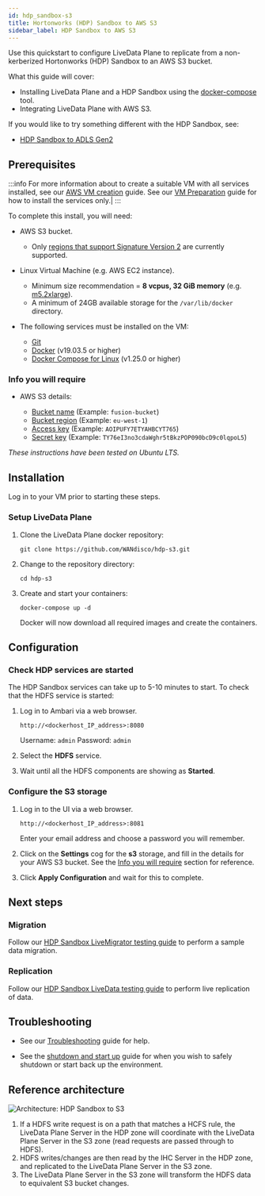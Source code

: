 ```yaml
---
id: hdp_sandbox-s3
title: Hortonworks (HDP) Sandbox to AWS S3
sidebar_label: HDP Sandbox to AWS S3
---
```


Use this quickstart to configure LiveData Plane to replicate from a non-kerberized Hortonworks (HDP) Sandbox to an AWS S3 bucket.

What this guide will cover:

- Installing LiveData Plane and a HDP Sandbox using the [docker-compose](https://docs.docker.com/compose/) tool.
- Integrating LiveData Plane with AWS S3.

If you would like to try something different with the HDP Sandbox, see:

* [HDP Sandbox to ADLS Gen2](./hdp_sandbox-adlsg2.md)

## Prerequisites

:::info
For more information about to create a suitable VM with all services installed, see our [AWS VM creation](../preparation/aws_vm_creation.md) guide. See our [VM Preparation](../preparation/vm_prep.md) guide for how to install the services only.|
:::

To complete this install, you will need:

* AWS S3 bucket.
  * Only [regions that support Signature Version 2](https://docs.aws.amazon.com/general/latest/gr/signature-version-2.html) are currently supported.

* Linux Virtual Machine (e.g. AWS EC2 instance).
  * Minimum size recommendation = **8 vcpus, 32 GiB memory** (e.g. [m5.2xlarge](https://aws.amazon.com/ec2/instance-types/)).
  * A minimum of 24GB available storage for the `/var/lib/docker` directory.

* The following services must be installed on the VM:
  * [Git](https://git-scm.com/book/en/v2/Getting-Started-Installing-Git)
  * [Docker](https://docs.docker.com/install/) (v19.03.5 or higher)
  * [Docker Compose for Linux](https://docs.docker.com/compose/install/#install-compose) (v1.25.0 or higher)

### Info you will require

* AWS S3 details:

  * [Bucket name](https://docs.aws.amazon.com/AmazonS3/latest/user-guide/create-bucket.html) (Example: `fusion-bucket`)
  * [Bucket region](https://docs.aws.amazon.com/general/latest/gr/rande.html#regional-endpoints) (Example: `eu-west-1`)
  * [Access key](https://docs.aws.amazon.com/IAM/latest/UserGuide/id_credentials_access-keys.html#Using_CreateAccessKey) (Example: `AOIPUFY7ETYAHBCYT765`)
  * [Secret key](https://docs.aws.amazon.com/general/latest/gr/aws-sec-cred-types.html#access-keys-and-secret-access-keys) (Example: `TY76eI3no3cdaWghr5tBkzPOP090bcD9c0lqpoL5`)

_These instructions have been tested on Ubuntu LTS._

## Installation

Log in to your VM prior to starting these steps.

### Setup LiveData Plane

1. Clone the LiveData Plane docker repository:

   `git clone https://github.com/WANdisco/hdp-s3.git`

1. Change to the repository directory:

   `cd hdp-s3`

1. Create and start your containers:

   `docker-compose up -d`

   Docker will now download all required images and create the containers.

## Configuration

### Check HDP services are started

The HDP Sandbox services can take up to 5-10 minutes to start. To check that the HDFS service is started:

1. Log in to Ambari via a web browser.

   `http://<dockerhost_IP_address>:8080`

   Username: `admin`
   Password: `admin`

1. Select the **HDFS** service.

1. Wait until all the HDFS components are showing as **Started**.

### Configure the S3 storage

1. Log in to the UI via a web browser.

   `http://<dockerhost_IP_address>:8081`

   Enter your email address and choose a password you will remember.

1. Click on the **Settings** cog for the **s3** storage, and fill in the details for your AWS S3 bucket. See the [Info you will require](#info-you-will-require) section for reference.

1. Click **Apply Configuration** and wait for this to complete.

## Next steps

### Migration

Follow our [HDP Sandbox LiveMigrator testing guide](../testing/test-hdp-sandbox-livemigrator.md) to perform a sample data migration.

### Replication

Follow our [HDP Sandbox LiveData testing guide](../testing/test-hdp-sandbox-livedata.md) to perform live replication of data.

## Troubleshooting

* See our [Troubleshooting](../troubleshooting/general_troubleshooting.md) guide for help.

* See the [shutdown and start up](../operation/hdp_sandbox_fusion_stop_start.md) guide for when you wish to safely shutdown or start back up the environment.

## Reference architecture

![Architecture: HDP Sandbox to S3](/wandisco-documentation/img/arch_hdp_sandbox_s3.jpg)

1. If a HDFS write request is on a path that matches a HCFS rule, the LiveData Plane Server in the HDP zone will coordinate with the LiveData Plane Server in the S3 zone (read requests are passed through to HDFS).
1. HDFS writes/changes are then read by the IHC Server in the HDP zone, and replicated to the LiveData Plane Server in the S3 zone.
1. The LiveData Plane Server in the S3 zone will transform the HDFS data to equivalent S3 bucket changes.